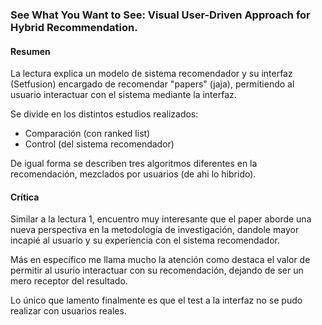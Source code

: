 ### See What You Want to See: Visual User-Driven Approach for Hybrid Recommendation.

#### Resumen

La lectura explica un modelo de sistema recomendador y su interfaz (Setfusion) encargado de recomendar "papers" (jaja), permitiendo al usuario interactuar con el sistema mediante la interfaz.

Se divide en los distintos estudios realizados:

- Comparación (con ranked list)
- Control (del sistema recomendador)

De igual forma se describen tres algoritmos diferentes en la recomendación, mezclados por usuarios (de ahi lo hibrido).

#### Crítica

Similar a la lectura 1, encuentro muy interesante que el paper aborde una nueva perspectiva en la metodología de investigación, dandole mayor incapié al usuario y su experiencia con el sistema recomendador.

Más en específico me llama mucho la atención como destaca el valor de permitir al usurio interactuar con su recomendación, dejando de ser un mero receptor del resultado.

Lo único que lamento finalmente es que el test a la interfaz no se pudo realizar con usuarios reales.